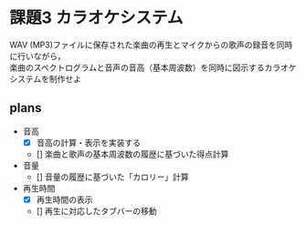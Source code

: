 # 課題3 カラオケシステム
WAV (MP3)ファイルに保存された楽曲の再生とマイクからの歌声の録音を同時に行いながら，  
楽曲のスペクトログラムと音声の音高（基本周波数）を同時に図示するカラオケシステムを制作せよ

## plans
- 音高
  - [x] 音高の計算・表示を実装する
  - [] 楽曲と歌声の基本周波数の履歴に基づいた得点計算
- 音量
  - [] 音量の履歴に基づいた「カロリー」計算
- 再生時間
  - [x] 再生時間の表示
  - [] 再生に対応したタブバーの移動